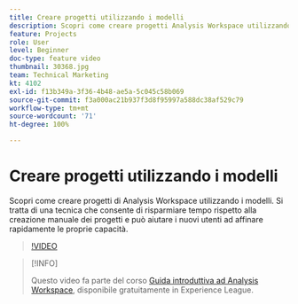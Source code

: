 ```yaml
---
title: Creare progetti utilizzando i modelli
description: Scopri come creare progetti Analysis Workspace utilizzando i modelli
feature: Projects
role: User
level: Beginner
doc-type: feature video
thumbnail: 30368.jpg
team: Technical Marketing
kt: 4102
exl-id: f13b349a-3f36-4b48-ae5a-5c045c58b069
source-git-commit: f3a000ac21b937f3d8f95997a588dc38af529c79
workflow-type: tm+mt
source-wordcount: '71'
ht-degree: 100%

---
```


# Creare progetti utilizzando i modelli

Scopri come creare progetti di Analysis Workspace utilizzando i modelli. Si tratta di una tecnica che consente di risparmiare tempo rispetto alla creazione manuale dei progetti e può aiutare i nuovi utenti ad affinare rapidamente le proprie capacità.

>[!VIDEO](https://video.tv.adobe.com/v/30368/?quality=12)

>[!INFO]
>
> Questo video fa parte del corso [Guida introduttiva ad Analysis Workspace](https://experienceleague.adobe.com/?recommended=Analytics-U-1-2020.1.workspace&amp;lang=it), disponibile gratuitamente in Experience League.